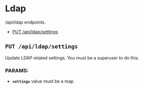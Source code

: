 # Ldap

/api/ldap endpoints.

  - [PUT /api/ldap/settings](#put-apildapsettings)

## `PUT /api/ldap/settings`

Update LDAP related settings. You must be a superuser to do this.

### PARAMS:

*  **`settings`** value must be a map.